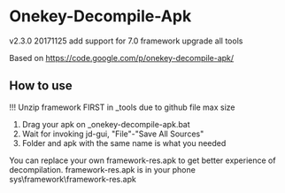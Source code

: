 Onekey-Decompile-Apk
====================
v2.3.0 20171125
add support for 7.0 framework
upgrade all tools

Based on https://code.google.com/p/onekey-decompile-apk/

How to use
----------------------------------
!!! Unzip framework FIRST in _tools due to github file max size
1. Drag your apk on _onekey-decompile-apk.bat
2. Wait for invoking jd-gui, "File"-"Save All Sources"
3. Folder and apk with the same name is what you needed

You can replace your own framework-res.apk to get better experience of decompilation.
framework-res.apk is in your phone sys\framework\framework-res.apk
